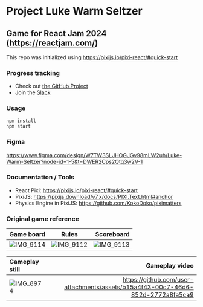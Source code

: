 # Project Luke Warm Seltzer

## Game for React Jam 2024 (https://reactjam.com/)

This repo was initialized using https://pixijs.io/pixi-react/#quick-start

### Progress tracking
- Check out [the GitHub Project](https://github.com/users/havenbarnes/projects/7/views/1)
- Join the [Slack](https://join.slack.com/t/lukewarmseltzer/shared_invite/zt-2rko61kyq-hGKhpcRFt39C7xA6UIBw5g)

### Usage
```bash
npm install
npm start
```

### Figma

https://www.figma.com/design/W7TW3SLJHOGJGv98mLW2uh/Luke-Warm-Seltzer?node-id=1-5&t=DWER2Cps2Qtq3w2V-1

### Documentation / Tools

- React Pixi: https://pixijs.io/pixi-react/#quick-start
- PixiJS: https://pixijs.download/v7.x/docs/PIXI.Text.html#anchor
- Physics Engine in PixiJS: https://github.com/KokoDoko/piximatters


### Original game reference

| Game board                                                                                   |                                            Rules                                             |                                                                                   Scoreboard |
| :------------------------------------------------------------------------------------------- | :------------------------------------------------------------------------------------------: | -------------------------------------------------------------------------------------------: |
| ![IMG_9114](https://github.com/user-attachments/assets/064c657f-943b-4763-90be-8defa6ddb338) | ![IMG_9112](https://github.com/user-attachments/assets/fdb6ca15-4e12-49f3-928e-3afc8fc14bab) | ![IMG_9113](https://github.com/user-attachments/assets/f9fb39af-0c13-4d54-8d7b-b1f018f20e6e) |

| Gameplay still                                                                               |                                                                  Gameplay video |
| :------------------------------------------------------------------------------------------- | ------------------------------------------------------------------------------: |
| ![IMG_8974](https://github.com/user-attachments/assets/ce8a888c-5bd5-454a-b055-6d68dd90addf) | https://github.com/user-attachments/assets/b15a4f43-00c7-46d6-852d-2772a8fa5ca9 |
